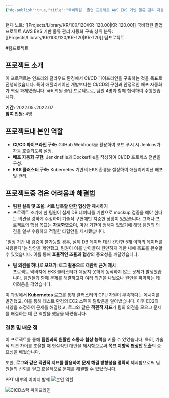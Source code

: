 ```yaml
---
{"dg-publish":true,"title":"국비학원  졸업 프로젝트 AWS EKS 기반 물류 관리 자동화 구축","description":"국비학원 졸업 프로젝트로 4명이서 2개월간 작업하면서 겪고 배운점을 기록한 글입니다. 특히 팀원을 부드럽게 설득하기위한 협상안과 모두를 납득시키기위한 객관적인 지표의 중요성을 배웠습니다.","permalink":"/projects/library/kr/100/120/kr-120-00/","dgPassFrontmatter":true,"noteIcon":"0","created":"2024-12-26T14:25:51.916+09:00","updated":"2024-12-26T14:51:00.272+09:00"}
---
```


현재 노트: [[Projects/Library/KR/100/120/KR-120.00\|KR-120.00]] 국비학원 졸업 프로젝트 AWS EKS 기반 물류 관리 자동화 구축
상위 분류: [[Projects/Library/KR/100/120/KR-120\|KR-120]] 팀프로젝트

#팀프로젝트

## 프로젝트 소개
이 프로젝트는 인프라와 클라우드 환경에서 CI/CD 파이프라인을 구축하는 것을 목표로 진행되었습니다. 특히 애플리케이션 개발보다는 CI/CD의 구현과 안정적인 배포 자동화가 핵심 과제였습니다. 국비학원 졸업 프로젝트로, 팀원 4명과 함께 협력하여 수행했습니다.

**기간:** 2022.05~2022.07  
**참여 인원:** 4명

## 프로젝트내 본인 역할
- **CI/CD 파이프라인 구축:** GitHub Webhook을 활용하여 코드 푸시 시 Jenkins가 자동 호출되도록 설정.
- **배포 자동화 구현:** Jenkinsfile과 Dockerfile을 작성하여 CI/CD 프로세스 전반을 구성.
- **EKS 클러스터 구축:** Kubernetes 기반의 EKS 환경을 설정하여 애플리케이션 배포 및 관리.

## 프로젝트중 겪은 어려움과 해결법
- **팀원 설득 및 조율: 서로 납득할 만한 협상안 제시하기**  
- 프로젝트 초기에 한 팀원이 실제 DB 데이터를 기반으로 mockup 검증을 해야 한다는 의견을 강하게 주장하며 기술적 구현에만 치중한 상황이 있었습니다. 그러나 프로젝트의 핵심 목표는 **자동화**였으며, 마감 기한이 정해져 있었기에 해당 팀원의 의견을 일부 수용하되 적절한 타협안을 제시했습니다.

"일정 기간 내 검증이 불가능할 경우, 실제 DB 데이터 대신 간단한 5개 이하의 데이터를 사용한다"는 방안을 제안했고, 팀원이 이를 받아들여 원만하게 기한 내에 목표를 완수할 수 있었습니다. 이를 통해 **효율적인 조율과 협상**의 중요성을 깨달았습니다.
    
- **팀 의견을 하나로 모으기: 로그 활용으로 객관적 근거 제시**  
프로젝트 막바지에 EKS 클러스터가 예상치 못하게 동작하지 않는 문제가 발생했습니다. 팀원들과 함께 문제를 해결하고자 여러 의견을 나눴으나 원인을 파악하는 데 어려움을 겪었습니다.

이 과정에서 **Kubernetes 로그**를 통해 클러스터의 CPU 자원이 부족하다는 메시지를 발견했고, 이를 통해 테스트 환경의 EC2 스펙이 달랐음을 알아냈습니다. 이후 EC2의 사양을 조정하여 문제를 해결했고, 로그와 같은 **객관적 지표**가 팀의 의견을 모으고 문제를 해결하는 데 큰 역할을 했음을 배웠습니다.


### **결론 및 배운 점**
이 프로젝트를 통해 **팀원과의 원활한 소통과 협상 능력**을 키울 수 있었습니다. 특히, 기술적 의견 차이를 조율할 때 현실적인 대안을 제시함으로써 **목표 지향적 협상안 도출**의 중요성을 배웠습니다.

또한, **로그와 같은 객관적 지표를 활용하여 문제 해결 방향성을 명확히 제시**함으로써 팀원들의 신뢰를 얻고 효율적으로 문제를 해결할 수 있었습니다. 

PPT 내부의 이미지 발췌
![본인 역할](https://i.imgur.com/zqJNvjC.png)


![CICD스택 파이프라인](https://i.imgur.com/HcXTkZ7.png)
	
